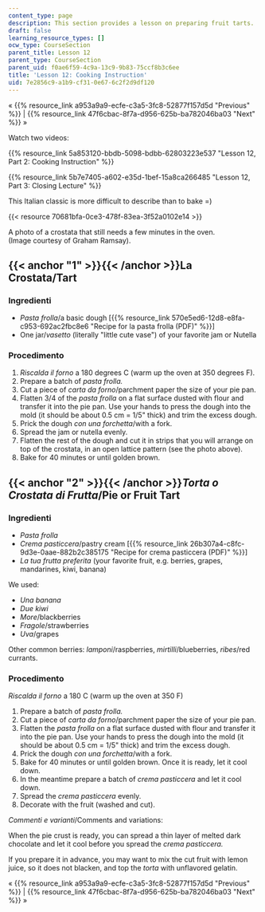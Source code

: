```yaml
---
content_type: page
description: This section provides a lesson on preparing fruit tarts.
draft: false
learning_resource_types: []
ocw_type: CourseSection
parent_title: Lesson 12
parent_type: CourseSection
parent_uid: f0ae6f59-4c9a-13c9-9b83-75ccf8b3c6ee
title: 'Lesson 12: Cooking Instruction'
uid: 7e2856c9-a1b9-cf31-0e67-6c2f2d9df120
---
```

« {{% resource_link a953a9a9-ecfe-c3a5-3fc8-52877f157d5d "Previous" %}} | {{% resource_link 47f6cbac-8f7a-d956-625b-ba782046ba03 "Next" %}} »

Watch two videos:

{{% resource_link 5a853120-bbdb-5098-bdbb-62803223e537 "Lesson 12, Part 2: Cooking Instruction" %}}

{{% resource_link 5b7e7405-a602-e35d-1bef-15a8ca266485 "Lesson 12, Part 3: Closing Lecture" %}}

This Italian classic is more difficult to describe than to bake =)

{{< resource 70681bfa-0ce3-478f-83ea-3f52a0102e14 >}}

A photo of a crostata that still needs a few minutes in the oven.   
(Image courtesy of Graham Ramsay).

## {{< anchor "1" >}}{{< /anchor >}}La Crostata/Tart

### Ingredienti

- _Pasta frolla_/a basic dough \[{{% resource_link 570e5ed6-12d8-e8fa-c953-692ac2fbc8e6 "Recipe for la pasta frolla (PDF)" %}}\]
- One jar/_vasetto_ (literally "little cute vase") of your favorite jam or Nutella

### Procedimento

1. _Riscalda il forno_ a 180 degrees C (warm up the oven at 350 degrees F).
2. Prepare a batch of _pasta frolla._
3. Cut a piece of _carta da forno_/parchment paper the size of your pie pan.
4. Flatten 3/4 of the _pasta frolla_ on a flat surface dusted with flour and transfer it into the pie pan. Use your hands to press the dough into the mold (it should be about 0.5 cm = 1/5" thick) and trim the excess dough.
5. Prick the dough _con_ _una forchetta_/with a fork.
6. Spread the jam or nutella evenly.
7. Flatten the rest of the dough and cut it in strips that you will arrange on top of the crostata, in an open lattice pattern (see the photo above).
8. Bake for 40 minutes or until golden brown.

## {{< anchor "2" >}}{{< /anchor >}}_Torta o Crostata di Frutta_/Pie or Fruit Tart

### Ingredienti

- _Pasta frolla_
- _Crema pasticcera_/pastry cream \[{{% resource_link 26b307a4-c8fc-9d3e-0aae-882b2c385175 "Recipe for crema pasticcera (PDF)" %}}\]
- _La tua frutta preferita_ (your favorite fruit, e.g. berries, grapes, mandarines, kiwi, banana)

We used:

- _Una banana_
- _Due kiwi_
- _More_/blackberries
- _Fragole_/strawberries
- _Uva_/grapes

Other common berries: _lamponi_/raspberries, _mirtilli_/blueberries, _ribes_/red currants.

### Procedimento

_Riscalda il forno_ a 180 C (warm up the oven at 350 F)

1. Prepare a batch of _pasta frolla._
2. Cut a piece of _carta da forno_/parchment paper the size of your pie pan.
3. Flatten the _pasta frolla_ on a flat surface dusted with flour and transfer it into the pie pan. Use your hands to press the dough into the mold (it should be about 0.5 cm = 1/5" thick) and trim the excess dough.
4. Prick the dough _con una forchetta_/with a fork.
5. Bake for 40 minutes or until golden brown. Once it is ready, let it cool down.
6. In the meantime prepare a batch of _crema pasticcera_ and let it cool down.
7. Spread the _crema pasticcera_ evenly.
8. Decorate with the fruit (washed and cut).

_Commenti e varianti_/Comments and variations:

When the pie crust is ready, you can spread a thin layer of melted dark chocolate and let it cool before you spread the _crema pasticcera._

If you prepare it in advance, you may want to mix the cut fruit with lemon juice, so it does not blacken, and top the _torta_ with unflavored gelatin.

« {{% resource_link a953a9a9-ecfe-c3a5-3fc8-52877f157d5d "Previous" %}} | {{% resource_link 47f6cbac-8f7a-d956-625b-ba782046ba03 "Next" %}} »